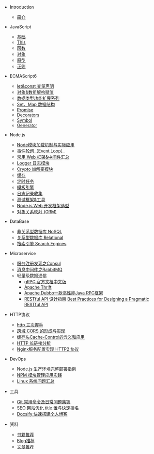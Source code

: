 * Introduction
    * [简介](README.md)

* JavaScript
    * [基础](/javascript/base.md)
    * [This](/javascript/this.md)
    * [函数](/javascript/func.md)
    * [对象](/javascript/object.md)
    * [原型](/javascript/prototype.md)
    * [正则](/javascript/regexp.md)
* ECMAScript6
    * [let&const 变量声明](/es6/readme.md#新增声明变量)
    * [对象&数组解构赋值](/es6/readme.md#解构赋值)
    * [数据类型功能扩展系列](/es6/readme.md#解构赋值)
    * [Set、Map 数据结构](/es6/set-map.md#解构赋值)
    * [Promise](/es6/promise.md)
    * [Decorators](/es6/decorators.md)
    * [Symbol](/es6/symbol.md)
    * [Generator](/es6/generator.md)
* Node.js
    * [Node模块加载机制与实际应用](/nodejs/module.md)
    * [事件轮询（Event Loop）](/nodejs/event-loop.md)
    * [常用 Web 框架&中间件汇总](/nodejs/middleware.md)
    * [Logger 日志模块](/nodejs/logger.md)
    - [Crypto 加解密模块](/nodejs/crypto.md)
    - [缓存](/nodejs/base.md#缓存)
    - [定时任务](/nodejs/base.md#定时任务)
    - [模板引擎](/nodejs/base.md#模板引擎)
    - [日志记录收集](/nodejs/base.md#日志记录收集)
    - [测试框架&工具](/nodejs/base.md#测试)
    - [Node.js Web 开发框架选型](/nodejs/base.md#框架)
    - [对象关系映射 (ORM)](/nodejs/base.md#ORM)
* DataBase
    - [非关系型数据库 NoSQL](/database/base.md#NoSQL)
    - [关系型数据库 Relational](/database/base.md#Relational)
    - [搜索引擎 Search Engines](/database/base.md#SearchEngines)

* Microservice
    - [服务注册发现之Consul](/microservice/consul.md)
    - [消息中间件之RabbitMQ](/microservice/rabbitmq-base.md)
    - 轻量级数据通信
        - [gRPC 官方文档中文版](http://doc.oschina.net/grpc?t=57966)
        - [Apache Thrift](http://thrift.apache.org/)
        - [Apache Dubbo一款高性能Java RPC框架](http://dubbo.apache.org/zh-cn/index.html)
        - [RESTful API 设计指南](http://www.ruanyifeng.com/blog/2014/05/restful_api.html) [Best Practices for Designing a Pragmatic RESTful API
        ](https://www.vinaysahni.com/best-practices-for-a-pragmatic-restful-api#versioning)
    
* HTTP协议
    - [http 三次握手](https://github.com/Q-Angelo/http-protocol#http三次握手)
    - [跨域 CORS 的形成与实现](https://github.com/Q-Angelo/http-protocol#跨域cors)
    - [缓存头Cache-Control的含义和应用](https://github.com/Q-Angelo/http-protocol#可缓存性)
    - [HTTP 长链接分析](https://github.com/Q-Angelo/http-protocol#http长链接)
    - [Nginx服务配置实现 HTTP2 协议](https://github.com/Q-Angelo/http-protocol#实现http2协议)

* DevOps
    - [Node.js 生产环境完整部署指南](/devops/node-deploy.md)
    - [NPM 模块管理应用实践](/devops/npm-deploy.md)
    - [Linux 系统问题汇总](/devops/linux-question.md)

* 工具
    - [Git 常用命令及日常问题集锦](/tools/git.md)
    - [SEO 网站优化 title 置与快速排名](/tools/seo.md)
    - [Docsify 快速搭建个人博客](/tools/docsify.md)

* 资料
    - [书籍推荐](/materials/book.md)
    - [Blog推荐](/materials/blog.md)
    - [文章推荐](/materials/article.md)
